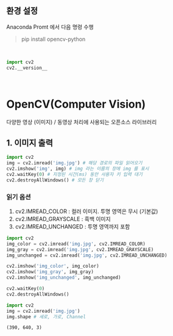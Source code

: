 ## 환경 설정
Anaconda Promt 에서 다음 명령 수행  
> pip install opencv-python

<br>

```python
import cv2
cv2.__version__
````

<br>

# OpenCV(Computer Vision)
다양한 영상 (이미지) / 동영상 처리에 사용되는 오픈소스 라이브러리

## 1. 이미지 출력

```python
import cv2
img = cv2.imread('img.jpg') # 해당 경로의 파일 읽어오기
cv2.imshow('img', img) # img 라는 이름의 창에 img 를 표시
cv2.waitKey(0) # 지정된 시간(ms) 동안 사용자 키 입력 대기
cv2.destroyAllWindows() # 모든 창 닫기
```

### 읽기 옵션
1. cv2.IMREAD_COLOR : 컬러 이미지. 투명 영역은 무시 (기본값)
1. cv2.IMREAD_GRAYSCALE : 흑백 이미지
1. cv2.IMREAD_UNCHANGED : 투명 영역까지 포함

```python
import cv2
img_color = cv2.imread('img.jpg', cv2.IMREAD_COLOR)
img_gray = cv2.imread('img.jpg', cv2.IMREAD_GRAYSCALE)
img_unchanged = cv2.imread('img.jpg', cv2.IMREAD_UNCHANGED)

cv2.imshow('img_color', img_color)
cv2.imshow('img_gray', img_gray)
cv2.imshow('img_unchanged', img_unchanged)

cv2.waitKey(0)
cv2.destroyAllWindows()
```

```python
import cv2
img = cv2.imread('img.jpg')
img.shape # 세로, 가로, Channel
```
```
(390, 640, 3)
```
